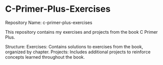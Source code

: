 # C-Primer-Plus-Exercises
Repository Name: c-primer-plus-exercises

This repository contains my exercises and projects from the book C Primer Plus.

Structure:
Exercises: Contains solutions to exercises from the book, organized by chapter.
Projects: Includes additional projects to reinforce concepts learned throughout the book.
